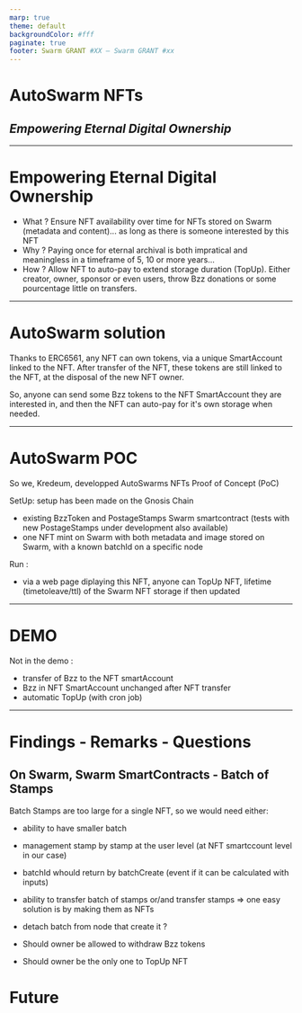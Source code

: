 ```yaml
---
marp: true
theme: default
backgroundColor: #fff
paginate: true
footer: Swarm GRANT #XX — Swarm GRANT #xx
---
```




# AutoSwarm NFTs
## _Empowering Eternal Digital Ownership_

---

# Empowering Eternal Digital Ownership

- What ?  Ensure NFT availability over time for NFTs stored on Swarm (metadata and content)... as long as there is someone interested by this NFT
- Why ? Paying once for eternal archival is both impratical and meaningless in a timeframe of 5, 10 or more years...
- How ? Allow NFT to auto-pay to extend storage duration (TopUp). Either creator, owner, sponsor or even users, throw Bzz donations or some pourcentage little on transfers.

---

# AutoSwarm solution

Thanks to ERC6561, any NFT can own tokens, via a unique SmartAccount linked to the NFT. After transfer of the NFT, these tokens are still linked to the NFT, at the disposal of the new NFT owner.

So, anyone can send some Bzz tokens to the NFT SmartAccount they are interested in, and then the NFT can auto-pay for it's own storage when needed.

---

# AutoSwarm POC

So we, Kredeum, developped AutoSwarms NFTs Proof of Concept (PoC)

SetUp: setup has been made on the Gnosis Chain
- existing BzzToken and PostageStamps Swarm smartcontract
(tests with new PostageStamps under development also available)
- one NFT mint on Swarm with both metadata and image stored on Swarm, with a known batchId on a specific node

Run :
- via a web page diplaying this NFT, anyone can TopUp NFT, lifetime (timetoleave/ttl) of the Swarm NFT storage if then updated

---

# DEMO

Not in the demo :
- transfer of Bzz to the NFT smartAccount
- Bzz in NFT SmartAccount unchanged after NFT transfer
- automatic TopUp (with cron job)

---

# Findings - Remarks - Questions
## On Swarm, Swarm SmartContracts - Batch of Stamps

Batch Stamps are too large for a single NFT, so we would need either:
- ability to have smaller batch
- management stamp by stamp at the user level (at NFT smartccount level in our case)
- batchId whould return by batchCreate (event if it can be calculated with inputs)
- ability to transfer batch of stamps or/and transfer stamps => one easy solution is by making them as NFTs
- detach batch from node that create it ?



- Should owner be allowed to withdraw Bzz tokens
- Should owner be the only one to TopUp NFT


# Future
